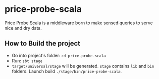 # price-probe-scala
Price Probe Scala is a middleware born to make sensed queries to serve nice and dry data.

## How to Build the project
 - Go into project's folder: `cd price-probe-scala`
 - Run: `sbt stage`
 - `target/universal/stage` will be generated. `stage` contains `lib` and `bin` folders. Launch build `./stage/bin/price-probe-scala`.

